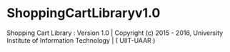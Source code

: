 # ShoppingCartLibraryv1.0
Shopping Cart Library : Version 1.0 | Copyright (c) 2015 - 2016, University Institute of Information Technology | ( UIIT-UAAR )
